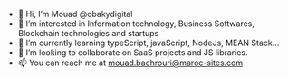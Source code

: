 - 👋 Hi, I’m Mouad @obakydigital
- 👀 I’m interested in Information technology, Business Softwares, Blockchain technologies and startups
- 🌱 I’m currently learning typeScript, javaScript, NodeJs, MEAN Stack…
- 💞️ I’m looking to collaborate on SaaS projects and JS libraries.
- 📫 You can reach me at mouad.bachrouri@maroc-sites.com
